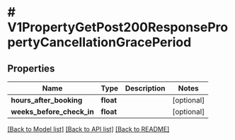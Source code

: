 # # V1PropertyGetPost200ResponsePropertyCancellationGracePeriod

## Properties

Name | Type | Description | Notes
------------ | ------------- | ------------- | -------------
**hours_after_booking** | **float** |  | [optional]
**weeks_before_check_in** | **float** |  | [optional]

[[Back to Model list]](../../README.md#models) [[Back to API list]](../../README.md#endpoints) [[Back to README]](../../README.md)
